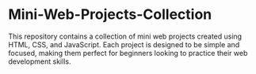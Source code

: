 # Mini-Web-Projects-Collection
This repository contains a collection of mini web projects created using HTML, CSS, and JavaScript. Each project is designed to be simple and focused, making them perfect for beginners looking to practice their web development skills.
